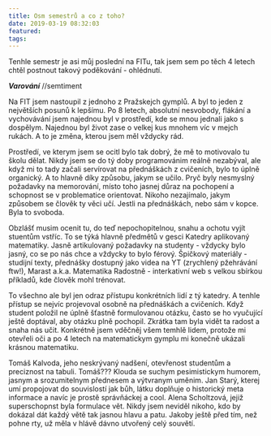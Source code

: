 ```yaml
---
title: Osm semestrů a co z toho?
date: 2019-03-19 08:32:03
featured:
tags:
---
```

Tenhle semestr je asi můj poslední na FITu, tak jsem sem po těch 4 letech chtěl postnout takový poděkování - ohlédnutí.
<!-- more -->

_**Varování**_
//semtiment

Na FIT jsem nastoupil z jednoho z Pražskejch gymplů. A byl to jeden z největších posunů k lepšímu. Po 8 letech, absolutní nesvobody, flákání a vychovávání jsem najednou byl v prostředí, kde se mnou jednali jako s dospělym. Najednou byl život zase o velkej kus mnohem víc v mejch rukách. A to je změna, kterou jsem měl vždycky rád.

Prostředí, ve kterym jsem se ocitl bylo tak dobrý, že mě to motivovalo tu školu dělat. Nikdy jsem se do tý doby programovánim reálně nezabýval, ale když mi to tady začali servírovat na přednáškách z cvičeních, bylo to úplně organický. A to hlavně díky způsobu, jakym se učilo. Pryč byly nesmyslný požadavky na memorování, místo toho jasnej důraz na pochopení a schopnost se v problematice orientovat. Nikoho nezajímalo, jakym způsobem se člověk ty věci učí. Jestli na přednáškách, nebo sám v kopce. Byla to svoboda.

Obzlášť musim ocenit tu, do teď nepochopitelnou, snahu a ochotu vyjít stuentům vstříc. To se týká hlavně předmětů v gesci Katedry aplikovaný matematiky. Jasně artikulovaný požadavky na studenty - vždycky bylo jasný, co se po nás chce a vždycky to bylo férový. Špičkový materiály - studijní texty, přednášky dostupný jako videa na YT (zrychlený pžehrávání ftw!), Marast a.k.a. Matematika Radostně - interkativní web s velkou sbírkou příkladů, kde člověk mohl trénovat.

To všechno ale byl jen odraz přístupu konkrétních lidí z tý katedry. A tenhle přístup se nejvíc projevoval osobně na přednáškách a cvičeních. Když student položil ne úplně šťastně formulovanou otázku, často se ho vyučující ještě doptával, aby otázku plně pochopil. Zkrátka tam byla vidět ta radost a snaha nás učit. Konkrétně jsem vděčněj všem temhlě lidem, protože mi otevřeli oči a po 4 letech na matematickym gymplu mi konečně ukázali krásnou matematiku.

Tomáš Kalvoda, jeho neskrývaný nadšení, otevřenost studentům a preciznost na tabuli. Tomáš??? Klouda se suchym pesimistickym humorem, jasnym a srozumitelnym přednesem a výtvranym uměnim. Jan Starý, kterej umí propojovat do souvislostí jak bůh, látku doplňuje o historický meta informace a navíc je prostě správňáckej a cool. Alena Scholtzová, jejiž superschopnst byla formulace vět. Nikdy jsem neviděl nikoho, kdo by dokázal dát každý větě tak jasnou hlavu a patu. Jakoby ještě před tím, než pohne rty, už měla v hlávě dávno utvořený celý souvětí.

